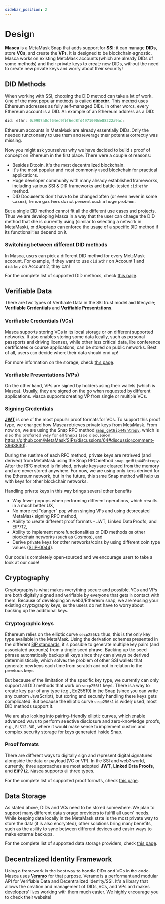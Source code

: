 ```yaml
---
sidebar_position: 2
---
```


# Design

**Masca** is a MetaMask Snap that adds support for **SSI**: it can manage **DIDs**, store **VCs**, and create the **VPs**. It is designed to be blockchain-agnostic. Masca works on existing MetaMask accounts (which are already DIDs of some methods) and their private keys to create new DIDs, without the need to create new private keys and worry about their security!

## DID Methods

When working with SSI, choosing the DID method can take a lot of work. One of the most popular methods is called **did:ethr**. This method uses Ethereum addresses as fully self-managed DIDs. In other words, every Ethereum account is a DID. An example of an Ethereum address as a DID:

```js
did: ethr: 0x9907a0cf64ec9fbf6ed8fd4971090de88222a9ac;
```

Ethereum accounts in MetaMask are already essentially DIDs. Only the needed functionality to use them and leverage their potential correctly was missing.

Now you might ask yourselves why we have decided to build a proof of concept on Ethereum in the first place. There were a couple of reasons:

- Besides Bitcoin, it's the most decentralized blockchain.
- It's the most popular and most commonly used blockchain for practical applications.
- Huge developer community with many already established frameworks, including various SSI & DID frameworks and battle-tested `did:ethr` method.
- DID Documents don't have to be changed often (or even never in some cases); hence gas fees do not present such a huge problem.

But a single DID method cannot fit all the different use cases and projects. Thus we are developing Masca in a way that the user can change the DID method that she is currently using (similar to selecting a network in MetaMask), or dApp/app can enforce the usage of a specific DID method if its functionalities depend on it.

### Switching between different DID methods

In Masca, users can pick a different DID method for every MetaMask account. For example, if they want to use `did:ethr` on Account 1 and `did:key` on Account 2, they can!

For the complete list of supported DID methods, check [this page](./supported).

## Verifiable Data

There are two types of Verifiable Data in the SSI trust model and lifecycle; **Verifiable Credentials** and **Verifiable Presentations**.

### Verifiable Credentials (VCs)

Masca supports storing VCs in its local storage or on different supported networks. It also enables storing some data locally, such as personal passports and driving licenses, while other less critical data, like conference certificates or course applications, can be stored on public networks. Best of all, users can decide where their data should end up!

For more information on the storage, check [this page](./storage).

### Verifiable Presentations (VPs)

On the other hand, VPs are signed by holders using their wallets (which is Masca). Usually, they are signed on the go when requested by different applications. Masca supports creating VP from single or multiple VCs.

### Signing Credentials

[**JWT**](https://www.rfc-editor.org/rfc/rfc7519) is one of the most popular proof formats for VCs. To support this proof type, we changed how Masca retrieves private keys from MetaMask. From now on, we are using the Snap RPC method [`snap_getBip44Entropy`](https://docs.metamask.io/guide/snaps-rpc-api.html#restricted-methods), which is also the preferred way for all Snaps (see discussion: https://github.com/MetaMask/SIPs/discussions/64#discussioncomment-3963830).

During the runtime of each RPC method, private keys are retrieved (and derived) from MetaMask using the Snap RPC method `snap_getBip44Entropy`. After the RPC method is finished, private keys are cleared from the memory and are never stored anywhere. For now, we are using only keys derived for the Ethereum network, but in the future, this same Snap method will help us with keys for other blockchain networks.

Handling private keys in this way brings several other benefits:

- Way fewer popups when performing different operations, which results in a much better UX,
- No more red "danger" pop when singing VPs and using deprecated MetaMask signing RPC method,
- Ability to create different proof formats - JWT, Linked Data Proofs, and EIP712,
- Ability to implement more functionalities of DID methods on other blockchain networks (such as Cosmos), and
- Derive private keys for other networks/coins by using different coin type values ([SLIP-0044](https://github.com/satoshilabs/slips/blob/master/slip-0044.md)).

Our code is completely open-sourced and we encourage users to take a look at our code!

## Cryptography

Cryptography is what makes everything secure and possible. VCs and VPs are both digitally signed and verifiable by everyone that gets in contact with them. Because of developing on web3/Ethereum snap, we are reusing your existing cryptography keys, so the users do not have to worry about backing up the additional keys.

### Cryptographic keys

Ethereum relies on the elliptic curve `secp256k1`; thus, this is the only key type available in the MetaMask. Using the derivation schemes presented in the different [BIP standards](https://github.com/bitcoin/bips), it is possible to generate multiple key pairs (and associated accounts) from a single seed phrase. Backing up the seed phrase automatically backup all keys since they can always be derived deterministically, which solves the problem of other SSI wallets that generate new keys each time from scratch and not in relation to the previous keys.

But because of the limitation of the specific key type, we currently can only support all DID methods that work on `secp256k1` keys. There is a way to create key pair of any type (e.g., Ed25519) in the Snap (since you can write any custom JavaScript), but storing and securely handling these keys gets complicated. But because the elliptic curve `secp256k1` is widely used, most DID methods support it.

We are also looking into pairing-friendly elliptic curves, which enable advanced ways to perform selective disclosure and zero-knowledge proofs, e.g., `BLS12-381`, where it would make sense to implement custom and complex security storage for keys generated inside Snap.

### Proof formats

There are different ways to digitally sign and represent digital signatures alongside the data or payload (VC or VP). In the SSI and web3 world, currently, three approaches are most adopted: **JWT**, **Linked Data Proofs**, and **EIP712**. Masca supports all three types.

For the complete list of supported proof formats, check [this page](./supported).

## Data Storage

As stated above, DIDs and VCs need to be stored somewhere. We plan to support many different data storage providers to fulfill all users' needs. While keeping data locally in the MetaMask state is the most private way to store the data (it is also encrypted), other solutions bring many benefits, such as the ability to sync between different devices and easier ways to make external backups.

For the complete list of supported data storage providers, check [this page](./supported).

## Decentralized Identity Framework

Using a framework is the best way to handle DIDs and VCs in the code. Masca uses **[Veramo](https://veramo.io/)** for that purpose. Veramo is a performant and modular API for Verifiable Data and Decentralized Identity/SSI. It's a library that allows the creation and management of DIDs, VCs, and VPs and makes developers' lives working with them much easier. We highly encourage you to check their website!
